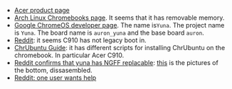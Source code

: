 * [Acer product page](http://us.acer.com/ac/en/US/content/model/NX.EF3AA.004)
* [Arch Linux Chromebooks page](https://wiki.archlinux.org/index.php/Chrome_OS_devices/Chromebook). It seems that it has removable memory.
* [Google ChromeOS developer page](https://www.chromium.org/chromium-os/developer-information-for-chrome-os-devices/acer-c910-chromebook). The name is`Yuna`. The project name is `Yuna`. The board name is `auron_yuna` and the base board `auron`.
* [Reddit](https://www.reddit.com/r/chromeos/comments/39oo7a/acer_c910_i5_unable_to_boot_into_seabios_no/): it seems C910 has not legacy boot in.
* [ChrUbuntu Guide](https://github.com/iantrich/ChrUbuntu-Guides): it has different scripts for installing ChrUbuntu on the chromebook. In particular Acer C910.
* [Reddit confirms that yuna has NGFF replacable](https://www.reddit.com/r/chromeos/comments/3asc4f/no_physical_differences_beteen_acer_chromebook/): [this](http://imgur.com/7fiKsdT) is the pictures of the bottom, dissasembled.
* [Reddit: one user wants help](https://www.reddit.com/r/chrubuntu/comments/35n4kc/help_acer_c910_linux_install_and_ssd_upgrade/)
